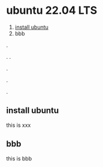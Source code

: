 # ubuntu 22.04 LTS
1. [install ubuntu](#install-ubuntu)
2. bbb

.



.
.















.



.
















.


## install ubuntu

this is xxx

## bbb

this is bbb
